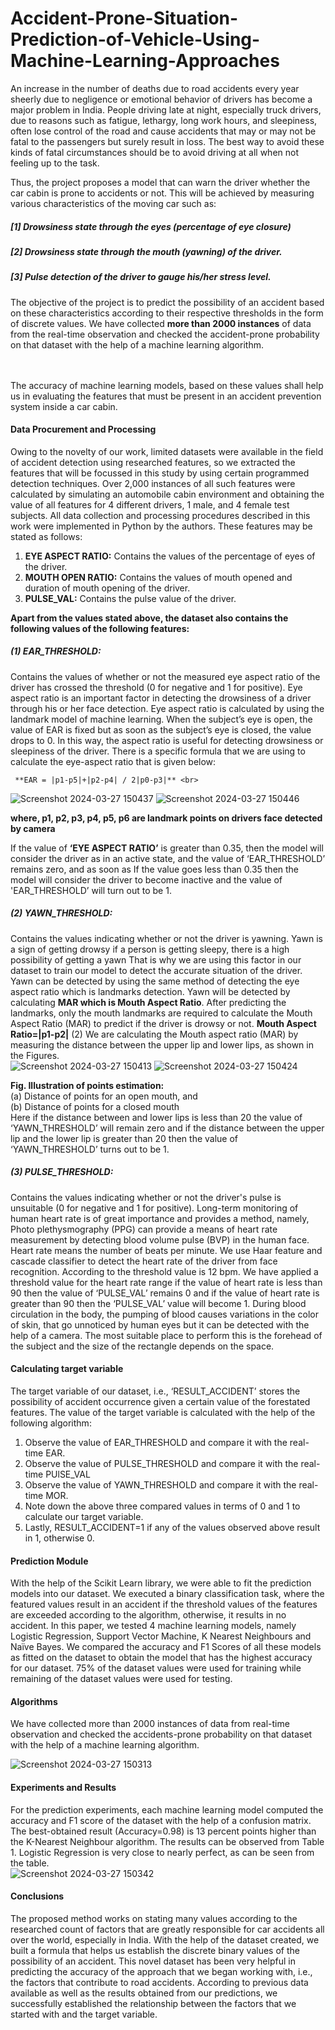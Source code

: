 # Accident-Prone-Situation-Prediction-of-Vehicle-Using-Machine-Learning-Approaches
An increase in the number of deaths due to road accidents every year sheerly due to negligence or emotional behavior
of drivers has become a major problem in India. People driving late at night, especially truck drivers, due to
reasons such as fatigue, lethargy, long work hours, and sleepiness, often lose control of the road and cause
accidents that may or may not be fatal to the passengers but surely result in loss. The best way to avoid these
kinds of fatal circumstances should be to avoid driving at all when not feeling up to the task.

Thus, the project proposes a model that can warn the driver whether the car cabin is prone to accidents or
not. This will be achieved by measuring various characteristics of the moving car such as:<br>
##### <b>[1]</b> Drowsiness state through the eyes (percentage of eye closure)<br>
##### <b>[2]</b> Drowsiness state through the mouth (yawning) of the driver.<br>
##### <b>[3]</b> Pulse detection of the driver to gauge his/her stress level.<br>

The  objective of the project is to predict the possibility of an accident based on these characteristics according to
their respective thresholds in the form of discrete values. We have collected **more than 2000 instances** of data from
the real-time observation and checked the accident-prone probability on that dataset with the help of a machine
learning algorithm.<br><br><br>

The accuracy of machine learning models, based on these values shall help us in evaluating the features that must
be present in an accident prevention system inside a car cabin.

####  Data Procurement and Processing  ####
Owing to the novelty of our work, limited datasets were available in the field of accident detection using researched 
features, so we extracted the features that will be focussed in this study by using certain programmed detection 
techniques. Over 2,000 instances of all such features were calculated by simulating an automobile cabin 
environment and obtaining the value of all features for 4 different drivers, 1 male, and 4 female test subjects. All 
data collection and processing procedures described in this work were implemented in Python by the authors. 
These features may be stated as follows: 
1. **EYE ASPECT RATIO:** Contains the values of the percentage of eyes of the driver. 
2. **MOUTH OPEN RATIO:** Contains the values of mouth opened and duration of mouth opening of the 
driver. 
3. **PULSE_VAL:** Contains the pulse value of the driver. <br>

**Apart from the values stated above, the dataset also contains the following values of the following features:** <br>
##### (1) EAR_THRESHOLD: ##### 
Contains the values of whether or not the measured eye aspect ratio of the driver has crossed the threshold (0 for negative and 1 for positive). 
Eye aspect ratio is an important factor in detecting the drowsiness of a driver through his or her face detection. Eye 
aspect ratio is calculated by using the landmark model of machine learning. When the subject’s eye is open, the value 
of EAR is fixed but as soon as the subject’s eye is closed, the value drops to 0. In this way, the aspect ratio is 
useful for detecting drowsiness or sleepiness of the driver. There is a specific formula that we are using to calculate the eye-aspect ratio that is given below: <br>
 
     **EAR = |p1-p5|+|p2-p4| / 2|p0-p3|** <br>
![Screenshot 2024-03-27 150437](https://github.com/AntimaDwivedi/Accident-Prone-Situation-Prediction-of-Vehicle-Using-Machine-Learning-Approaches/assets/56269029/86386ffa-3f70-47cf-b27d-4c7cae94b4f4)
![Screenshot 2024-03-27 150446](https://github.com/AntimaDwivedi/Accident-Prone-Situation-Prediction-of-Vehicle-Using-Machine-Learning-Approaches/assets/56269029/d7817eb6-f3d2-4327-af02-c3d446312496)

**where, p1, p2, p3, p4, p5, p6 are landmark points on drivers face detected by camera** <br>

If the value of **‘EYE ASPECT RATIO’** is greater than 0.35, then the model will consider the driver as in an active state, and the value of ‘EAR_THRESHOLD’ remains zero, and as soon as
If the value goes less than 0.35 then the model will consider the driver to become inactive and the value of 'EAR_THRESHOLD’ will turn out to be 1.
##### (2) YAWN_THRESHOLD: ##### 
Contains the values indicating whether or not the driver is yawning.
Yawn is a sign of getting drowsy if a person is getting sleepy, there is a high possibility of getting a yawn
That is why we are using this factor in our dataset to train our model to detect the accurate situation of the driver.
Yawn can be detected by using the same method of detecting the eye aspect ratio which is landmarks detection.
Yawn will be detected by calculating **MAR which is Mouth Aspect Ratio**. After predicting the landmarks, only the
mouth landmarks are required to calculate the Mouth Aspect Ratio (MAR) to predict if the driver is drowsy or not.
**Mouth Aspect Ratio=|p1-p2|** (2)
We are calculating the Mouth aspect ratio (MAR) by measuring the distance between the upper lip and lower lips, as shown
in the Figures.<br>
![Screenshot 2024-03-27 150413](https://github.com/AntimaDwivedi/Accident-Prone-Situation-Prediction-of-Vehicle-Using-Machine-Learning-Approaches/assets/56269029/3219c17f-6a81-4515-9b64-4bcac20334f5)
![Screenshot 2024-03-27 150424](https://github.com/AntimaDwivedi/Accident-Prone-Situation-Prediction-of-Vehicle-Using-Machine-Learning-Approaches/assets/56269029/25d41c15-1d53-4731-af3b-33090c0b67d9)


**Fig. Illustration of points estimation:** <br> 
(a) Distance of points for an open mouth, and <br>
(b) Distance of points for a closed mouth <br>
Here if the distance between and lower lips is less than 20 the value of ‘YAWN_THRESHOLD’ will remain zero
and if the distance between the upper lip and the lower lip is greater than 20 then the value of ‘YAWN_THRESHOLD’
turns out to be 1.
##### (3) PULSE_THRESHOLD: ##### 
Contains the values indicating whether or not the driver's pulse is unsuitable (0 for
negative and 1 for positive).
Long-term monitoring of human heart rate is of great importance and
provides a method, namely, Photo plethysmography (PPG) can provide a means of heart rate measurement by
detecting blood volume pulse (BVP) in the human face. Heart rate means the number of beats per minute. We use
Haar feature and cascade classifier to detect the heart rate of the driver from face recognition. According to the threshold value is 12 bpm. We have applied a threshold value for the heart rate range if the value of
heart rate is less than 90 then the value of ‘PULSE_VAL’ remains 0 and if the value of heart rate is greater than
90 then the ‘PULSE_VAL’ value will become 1.
During blood circulation in the body, the pumping of blood causes variations
in the color of skin, that go unnoticed by human eyes but it can be detected with the help of a camera. The most
suitable place to perform this is the forehead of the subject and the size of the rectangle depends on the space.

#### Calculating target variable #### 
The target variable of our dataset, i.e., ‘RESULT_ACCIDENT’ stores the possibility of accident occurrence given
a certain value of the forestated features. The value of the target variable is calculated with the help of the following
algorithm:
1. Observe the value of EAR_THRESHOLD and compare it with the real-time EAR. <br>
2. Observe the value of PULSE_THRESHOLD and compare it with the real-time PUlSE_VAL <br>
3. Observe the value of YAWN_THRESHOLD and compare it with the real-time MOR.<br>
4. Note down the above three compared values in terms of 0 and 1 to calculate our target variable. <br>
5. Lastly, RESULT_ACCIDENT=1 if any of the values observed above result in 1, otherwise 0.

####  Prediction Module ####
With the help of the Scikit Learn library, we were able to fit the prediction models into our dataset. We executed a binary
classification task, where the featured values result in an accident if the threshold values of the features are exceeded
according to the algorithm, otherwise, it results in no accident.
In this paper, we tested 4 machine learning models, namely Logistic Regression, Support Vector Machine, K
Nearest Neighbours and Naïve Bayes. We compared the accuracy and F1 Scores of all these models as fitted on
the dataset to obtain the model that has the highest accuracy for our dataset. 75% of the dataset values were used
for training while remaining of the dataset values were used for testing.
#### Algorithms ####
We have collected more than 2000 instances of data from real-time observation and checked the accidents-prone probability on that dataset with the help of a machine learning algorithm. <br>

![Screenshot 2024-03-27 150313](https://github.com/AntimaDwivedi/Accident-Prone-Situation-Prediction-of-Vehicle-Using-Machine-Learning-Approaches/assets/56269029/cb6153bb-17d2-445e-9041-ade20078b211)

#### Experiments and Results  #### 
For the prediction experiments, each machine learning model computed the accuracy and F1 score of the dataset with  the help of a confusion matrix. The best-obtained result (Accuracy=0.98) is 13 percent points higher than the K-Nearest  Neighbour algorithm. The results can be observed from Table 1. Logistic Regression is very close to nearly  perfect, as can be seen from the table. <br>
![Screenshot 2024-03-27 150342](https://github.com/AntimaDwivedi/Accident-Prone-Situation-Prediction-of-Vehicle-Using-Machine-Learning-Approaches/assets/56269029/7f91ecd5-8672-4e1b-b004-88561fdb09ac)

#### Conclusions ####  
The proposed method works on stating many values according to the researched count of factors that are greatly responsible for car accidents all over the world, especially in India. With the help of the dataset created,  we built a formula that helps us establish the discrete binary values of the possibility of an accident. This  novel dataset has been very helpful in predicting the accuracy of the approach that we began working with, i.e.,  the factors that contribute to road accidents. According to previous data available as well as the results obtained  from our predictions, we successfully established the relationship between the factors that we started with and the  target variable.



